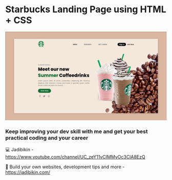 # Starbucks Landing Page using HTML + CSS

![Starbucks](https://github.com/jadibikin/starbucks-lp-html-css/blob/master/assets/thumbnails.png)

### Keep improving your dev skill with me and get your best practical coding and your career
💻 Jadibikin - https://www.youtube.com/channel/UC_zeY11vCIMMyOc3ClA8EzQ

📙 Build your own websites, development tips and more - https://jadibikin.com/
